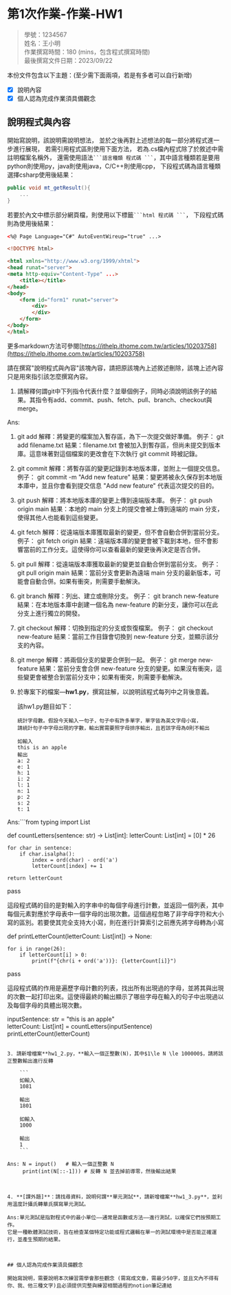 # 第1次作業-作業-HW1
>
>學號：1234567
><br />
>姓名：王小明
><br />
>作業撰寫時間：180 (mins，包含程式撰寫時間)
><br />
>最後撰寫文件日期：2023/09/22
>

本份文件包含以下主題：(至少需下面兩項，若是有多者可以自行新增)
- [x] 說明內容
- [x] 個人認為完成作業須具備觀念

## 說明程式與內容

開始寫說明，該說明需說明想法，
並於之後再對上述想法的每一部分將程式進一步進行展現，
若需引用程式區則使用下面方法，
若為.cs檔內程式除了於敘述中需註明檔案名稱外，
還需使用語法` ```語言種類 程式碼 ``` `，其中語言種類若是要用python則使用py，java則使用java，C/C++則使用cpp，
下段程式碼為語言種類選擇csharp使用後結果：

```csharp
public void mt_getResult(){
    ...
}
```

若要於內文中標示部分網頁檔，則使用以下標籤` ```html 程式碼 ``` `，
下段程式碼則為使用後結果：

```html
<%@ Page Language="C#" AutoEventWireup="true" ...>

<!DOCTYPE html>

<html xmlns="http://www.w3.org/1999/xhtml">
<head runat="server">
<meta http-equiv="Content-Type" ...>
    <title></title>
</head>
<body>
    <form id="form1" runat="server">
        <div>
        </div>
    </form>
</body>
</html>
```
更多markdown方法可參閱[https://ithelp.ithome.com.tw/articles/10203758](https://ithelp.ithome.com.tw/articles/10203758)

請在撰寫"說明程式與內容"該塊內容，請把原該塊內上述敘述刪除，該塊上述內容只是用來指引該怎麼撰寫內容。

1. 請解釋何謂git中下列指令代表什麼？並舉個例子，同時必須說明該例子的結果。其指令有add、commit、push、fetch、pull、branch、checkout與merge。

Ans:
1. git add
解釋：將變更的檔案加入暫存區，為下一次提交做好準備。
例子：
git add filename.txt
結果：filename.txt 會被加入到暫存區，但尚未提交到版本庫。這意味著對這個檔案的更改會在下次執行 git commit 時被記錄。

2. git commit
解釋：將暫存區的變更記錄到本地版本庫，並附上一個提交信息。
例子：
git commit -m "Add new feature"
結果：變更將被永久保存到本地版本庫中，並且你會看到提交信息 "Add new feature" 代表這次提交的目的。

3. git push
解釋：將本地版本庫的變更上傳到遠端版本庫。
例子：
git push origin main
結果：本地的 main 分支上的提交會被上傳到遠端的 main 分支，使得其他人也能看到這些變更。

4. git fetch
解釋：從遠端版本庫獲取最新的變更，但不會自動合併到當前分支。
例子：
git fetch origin
結果：遠端版本庫的變更會被下載到本地，但不會影響當前的工作分支。這使得你可以查看最新的變更後再決定是否合併。

5. git pull
解釋：從遠端版本庫獲取最新的變更並自動合併到當前分支。
例子：
git pull origin main
結果：當前分支會更新為遠端 main 分支的最新版本，可能會自動合併。如果有衝突，則需要手動解決。

6. git branch
解釋：列出、建立或刪除分支。
例子：
git branch new-feature
結果：在本地版本庫中創建一個名為 new-feature 的新分支，讓你可以在此分支上進行獨立的開發。

7. git checkout
解釋：切換到指定的分支或恢復檔案。
例子：
git checkout new-feature
結果：當前工作目錄會切換到 new-feature 分支，並顯示該分支的內容。

8. git merge
解釋：將兩個分支的變更合併到一起。
例子：
git merge new-feature
結果：當前分支會合併 new-feature 分支的變更。如果沒有衝突，這些變更會被整合到當前分支中；如果有衝突，則需要手動解決。



2. 於專案下的檔案—**hw1.py**，撰寫註解，以說明該程式每列中之背後意義。

    該hw1.py題目如下：

    ```
    統計字母數。假設今天輸入一句子，句子中有許多單字，單字皆為英文字母小寫，
    請統計句子中字母出現的字數，輸出實需要照字母排序輸出，且若該字母為0則不輸出

    如輸入
    this is an apple
    輸出
    a: 2
    e: 1
    h: 1
    i: 2
    l: 1
    n: 1
    p: 2
    s: 2
    t: 1
    ```

Ans:```from typing import List 

def countLetters(sentence: str) -> List[int]: 
    letterCount: List[int] = [0] * 26  

    for char in sentence: 
        if char.isalpha(): 
            index = ord(char) - ord('a')  
            letterCount[index] += 1    

    return letterCount  
pass

這段程式碼的目的是對輸入的字串中的每個字母進行計數，並返回一個列表，其中每個元素對應於字母表中一個字母的出現次數。這個過程忽略了非字母字符和大小寫的區別。若要使其完全支持大小寫，則在進行計算索引之前應先將字母轉為小寫

def printLetterCount(letterCount: List[int]) -> None: 

    for i in range(26):  
        if letterCount[i] > 0: 
            print(f"{chr(i + ord('a'))}: {letterCount[i]}") 
pass

這段程式碼的作用是遍歷字母計數的列表，找出所有出現過的字母，並將其與出現的次數一起打印出來。這使得最終的輸出顯示了哪些字母在輸入的句子中出現過以及每個字母的具體出現次數。

inputSentence: str = "this is an apple"  
letterCount: List[int] = countLetters(inputSentence)  
printLetterCount(letterCount) 
```

3. 請新增檔案**hw1_2.py，**輸入一個正整數(N)，其中$1\le N \le 100000$，請將該正整數輸出進行反轉

    ```
    如輸入
    1081

    輸出
    1801

    如輸入
    1000

    輸出
    1
    ```

Ans: N = input()   # 輸入一個正整數 N
     print(int(N[::-1])) # 反轉 N 並去掉前導零，然後輸出結果



4. **[課外題]**：請找尋資料，說明何謂**單元測試**，請新增檔案**hw1_3.py**，並利用溫度計攝氏轉華氏撰寫單元測試。

Ans:單元測試是指對程式中的最小單位——通常是函數或方法——進行測試，以確保它們按預期工作。
它是一種軟體測試技術，旨在檢查某個特定功能或程式邏輯在單一的測試環境中是否能正確運行，並產生預期的結果。



## 個人認為完成作業須具備觀念

開始寫說明，需要說明本次練習需學會那些觀念 (需寫成文章，需最少50字，並且文內不得有你、我、他三種文字)且必須提供完整與練習相關過程的notion筆記連結